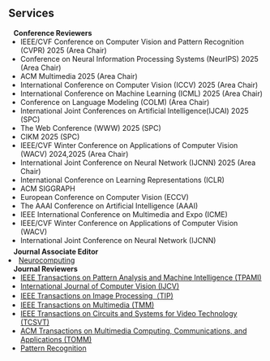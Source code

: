 ## Services

<!-- <h4 style="margin:0 10px 0;">Organization Committee</h4>

<ul style="margin:0 0 5px;">
  <li>Website Chair, <a href="https://bmvc2023.org/people/organisers/"><autocolor>The British Machine Vision Conference (BMVC)</autocolor></a> <a href="https://bmvc2022.org/people/organisers/"><autocolor>2022</autocolor></a>-<a href="https://bmvc2023.org/people/organisers/"><autocolor>2023</autocolor></a></li>
  <li>Website Master, <a href="https://www.acmmmasia.org/2020/committee.html"><autocolor>ACM International Conference on Multimedia in Asia (MM Asia) 2020</autocolor></a></li>
</ul>

<h4 style="margin:0 10px 0;">Area Chair</h4>

<ul style="margin:0 0 5px;">
  <li><a href="https://aistats.org/aistats2023/"><autocolor>International Conference on Artificial Intelligence and Statistics (AISTATS) 2023</autocolor></a></li>
  <li><a href="https://www.auai.org/uai2023/"><autocolor>The Conference on Uncertainty in Artificial Intelligence (UAI) 2023</autocolor></a></li>
</ul>

<h4 style="margin:0 10px 0;">Senior Program Committee</h4>

<ul style="margin:0 0 5px;">
  <li><a href="https://ijcai-21.org/"><autocolor>International Joint Conference on Artificial Intelligence (IJCAI) 2021</autocolor></a></li>
</ul> -->

<h4 style="margin:0 10px 0;">Conference Reviewers</h4>

<ul style="margin:0 0 5px;">
  <li><autocolor>IEEE/CVF Conference on Computer Vision and Pattern Recognition (CVPR) 2025 (Area Chair)</autocolor></li>
  <li><autocolor>Conference on Neural Information Processing Systems (NeurIPS) 2025 (Area Chair)</autocolor></li>
  <li><autocolor>ACM Multimedia 2025 (Area Chair)</autocolor></li>
  <li><autocolor>International Conference on Computer Vision (ICCV) 2025 (Area Chair)</autocolor></li>
  <li><autocolor>International Conference on Machine Learning (ICML) 2025 (Area Chair)</autocolor></li>
  <li><autocolor>Conference on Language Modeling (COLM) (Area Chair)</autocolor></li> 
  <li><autocolor>International Joint Conferences on Artificial Intelligence(IJCAI) 2025  (SPC)</autocolor></li>
  <li><autocolor>The Web Conference (WWW) 2025 (SPC) </autocolor></li>
  <li><autocolor>CIKM 2025 (SPC) </autocolor></li>
  <li><autocolor>IEEE/CVF Winter Conference on Applications of Computer Vision (WACV) 2024,2025 (Area Chair) </autocolor></li>
  <li><autocolor>International Joint Conference on Neural Network (IJCNN) 2025 (Area Chair) </autocolor></li>
  <li><autocolor>International Conference on Learning Representations (ICLR) </autocolor></li>
  <li><autocolor>ACM SIGGRAPH </autocolor></li>
  <!-- <li><autocolor>IEEE/CVF Conference on Computer Vision and Pattern Recognition (CVPR) </autocolor></li> -->

  <li><autocolor>European Conference on Computer Vision (ECCV) </autocolor></li>
  <!-- <li><a href="https://2022.acmmm.org/"><autocolor>International Joint Conference on Artificial Intelligence (IJCAI-ECAI) </autocolor></a></li> -->
  <li><autocolor>The AAAI Conference on Artificial Intelligence (AAAI) </autocolor></li>
  <li><autocolor>IEEE International Conference on Multimedia and Expo (ICME) </autocolor></li>
  <li><autocolor>IEEE/CVF Winter Conference on Applications of Computer Vision (WACV) </autocolor></li>
  <li><autocolor>International Joint Conference on Neural Network (IJCNN) </autocolor></li>
  <!--
  <li><a href="https://mmasia2021.uqcloud.net/"><autocolor>ACM MM Asia 2020-2021</autocolor></a></li>
  <li><a href="http://www.acml-conf.org/2021/"><autocolor>ACML 2021</autocolor></a></li>
  -->
</ul>
<h4 style="margin:0 10px 0;">Journal Associate Editor</h4>
  <li><a href="https://www.computer.org/csdl/journal/tp"><autocolor>Neurocomputing</autocolor></a></li>
</ul>
<h4 style="margin:0 10px 0;">Journal Reviewers</h4>

<ul style="margin:0 0 20px;">

  <li><a href="https://ieeexplore.ieee.org/xpl/RecentIssue.jsp?punumber=34"><autocolor>IEEE Transactions on Pattern Analysis and Machine Intelligence (TPAMI)</autocolor></a></li>
  <li><a href="https://link.springer.com/journal/11263"><autocolor>International Journal of Computer Vision (IJCV)</autocolor></a></li>
  <li><a href="https://ieeexplore.ieee.org/xpl/RecentIssue.jsp?punumber=83"><autocolor>IEEE Transactions on Image Processing（TIP)</autocolor></a></li>
  <li><a href="https://ieeexplore.ieee.org/xpl/aboutJournal.jsp?punumber=6046"><autocolor>IEEE Transactions on Multimedia (TMM)</autocolor></a></li>
  <li><a href="https://ieeexplore.ieee.org/xpl/RecentIssue.jsp?punumber=76"><autocolor>IEEE Transactions on Circuits and Systems for Video Technology (TCSVT)</autocolor></a></li>
  <li><a href="https://dl.acm.org/journal/tomm"><autocolor>ACM Transactions on Multimedia Computing, Communications, and Applications (TOMM)</autocolor></a></li>
  <!-- <li><a href="https://www.computer.org/csdl/journal/tp"><autocolor>Neurocomputing</autocolor></a></li> -->
  <li><a href="https://www.springer.com/journal/11263"><autocolor>Pattern Recognition</autocolor></a></li>

  <!--
  <li><a href="https://www.journals.elsevier.com/neural-networks"><autocolor>Neural Networks</autocolor></a></li>
  <li><a href="https://www.springer.com/journal/10994"><autocolor>Machine Learning</autocolor></a></li>
  <li><a href="https://www.journals.elsevier.com/information-processing-and-management"><autocolor>Information Processing and Management</autocolor></a></li>
  <li><a href="https://www.springer.com/journal/11063"><autocolor>Neural Processing Letters</autocolor></a></li>
  <li><a href="https://link.springer.com/journal/11042"><autocolor>Multimedia Tools and Applications</autocolor></a></li>
  <li><a href="https://ieeeaccess.ieee.org/"><autocolor>IEEE Access</autocolor></a></li>
  <li><a href="http://cjc.ict.ac.cn/"><autocolor>Chinese Journal of Computers</autocolor></a></li>
  -->
</ul>
